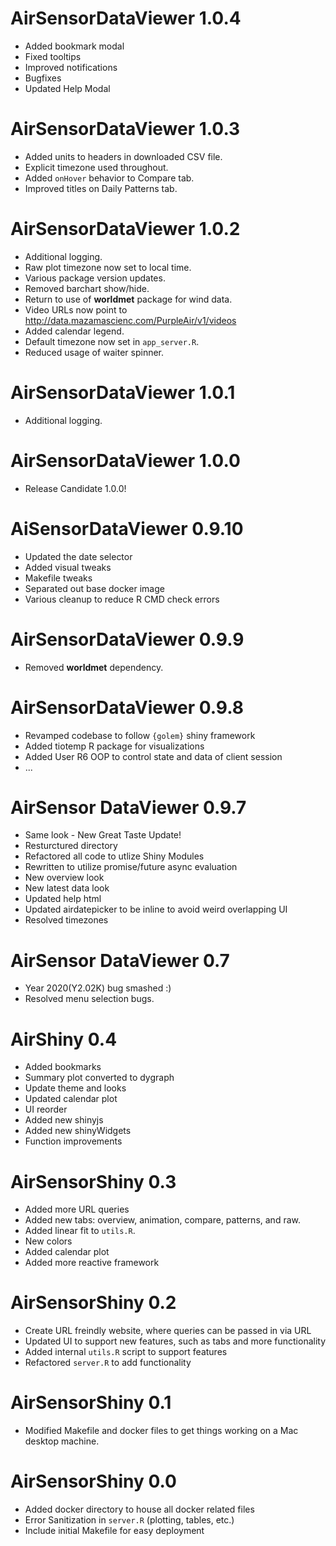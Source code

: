 # AirSensorDataViewer 1.0.4

* Added bookmark modal
* Fixed tooltips
* Improved notifications
* Bugfixes
* Updated Help Modal

# AirSensorDataViewer 1.0.3

* Added units to headers in downloaded CSV file.
* Explicit timezone used throughout.
* Added `onHover` behavior to Compare tab.
* Improved titles on Daily Patterns tab.

# AirSensorDataViewer 1.0.2

* Additional logging.
* Raw plot timezone now set to local time.
* Various package version updates.
* Removed barchart show/hide.
* Return to use of **worldmet** package for wind data.
* Video URLs now point to http://data.mazamascienc.com/PurpleAir/v1/videos
* Added calendar legend.
* Default timezone now set in `app_server.R`.
* Reduced usage of waiter spinner.

# AirSensorDataViewer 1.0.1

* Additional logging.

# AirSensorDataViewer 1.0.0

* Release Candidate 1.0.0!

# AiSensorDataViewer 0.9.10

* Updated the date selector
* Added visual tweaks
* Makefile tweaks
* Separated out base docker image
* Various cleanup to reduce R CMD check errors

# AirSensorDataViewer 0.9.9

* Removed **worldmet** dependency.

# AirSensorDataViewer 0.9.8

* Revamped codebase to follow `{golem}` shiny framework
* Added tiotemp R package for visualizations
* Added User R6 OOP to control state and data of client session
* ...

# AirSensor DataViewer 0.9.7

* Same look - New Great Taste Update!
* Resturctured directory
* Refactored all code to utlize Shiny Modules
* Rewritten to utilize promise/future async evaluation 
* New overview look
* New latest data look
* Updated help html
* Updated airdatepicker to be inline to avoid weird overlapping UI
* Resolved timezones

# AirSensor DataViewer 0.7

* Year 2020(Y2.02K) bug smashed :)
* Resolved menu selection bugs. 

# AirShiny 0.4

* Added bookmarks
* Summary plot converted to dygraph
* Update theme and looks 
* Updated calendar plot
* UI reorder
* Added new shinyjs
* Added new shinyWidgets
* Function improvements

# AirSensorShiny 0.3

* Added more URL queries
* Added new tabs: overview, animation, compare, patterns, and raw. 
* Added linear fit to `utils.R`.
* New colors 
* Added calendar plot 
* Added more reactive framework

# AirSensorShiny 0.2 

* Create URL freindly website, where queries can be passed in via URL
* Updated UI to support new features, such as tabs and more functionality
* Added internal `utils.R` script to support features
* Refactored `server.R` to add functionality

# AirSensorShiny 0.1
 
* Modified Makefile and docker files to get things working on
  a Mac desktop machine.

# AirSensorShiny 0.0
 
* Added docker directory to house all docker related files
* Error Sanitization in `server.R` (plotting, tables, etc.)
* Include initial Makefile for easy deployment 
